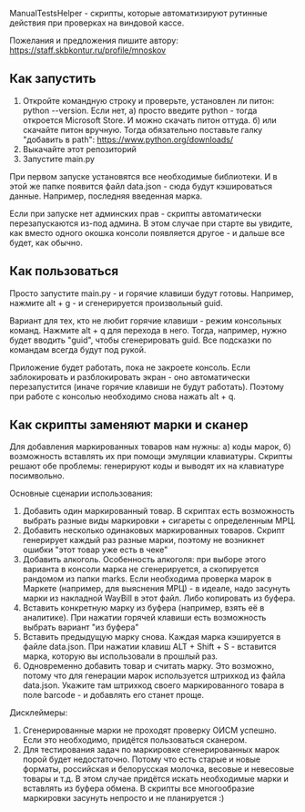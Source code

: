 ManualTestsHelper - скрипты, которые автоматизируют рутинные действия при проверках на виндовой кассе. 

Пожелания и предложения пишите автору: https://staff.skbkontur.ru/profile/mnoskov

## Как запустить

1. Откройте командную строку и проверьте, установлен ли питон: python --version. Если нет, а) просто введите python - тогда откроется Microsoft Store. И можно скачать питон оттуда. б) или скачайте питон вручную. Тогда обязательно поставьте галку "добавить в path": https://www.python.org/downloads/ 
2. Выкачайте этот репозиторий 
3. Запустите main.py

При первом запуске установятся все необходимые библиотеки. И в этой же папке появится файл data.json - сюда будут кэшироваться данные. Например, последняя введенная марка. 

Если при запуске нет админских прав - скрипты автоматически перезапускаются из-под админа. В этом случае при старте вы увидите, как вместо одного окошка консоли появляется другое - и дальше все будет, как обычно. 

## Как пользоваться

Просто запустите main.py - и горячие клавиши будут готовы. Например, нажмите alt + g - и сгенерируется произвольный guid.

Вариант для тех, кто не любит горячие клавиши - режим консольных команд. Нажмите alt + q для перехода в него. 
Тогда, например, нужно будет вводить "guid", чтобы сгенерировать guid. Все подсказки по командам всегда будут под рукой.

Приложение будет работать, пока не закроете консоль. Если заблокировать и разблокировать экран - оно автоматически перезапустится (иначе горячие клавиши не будут работать). Поэтому при работе с консолью необходимо снова нажать alt + q.

## Как скрипты заменяют марки и сканер

Для добавления маркированных товаров нам нужны: а) коды марок, б) возможность вставлять их при помощи эмуляции клавиатуры. Скрипты решают обе проблемы: генерируют коды и выводят их на клавиатуре посимвольно. 

Основные сценарии использования:

1. Добавить один маркированный товар. В скриптах есть возможность выбрать разные виды маркировки + сигареты с определенным МРЦ.
2. Добавить несколько одинаковых маркированных товаров. Скрипт генерирует каждый раз разные марки, поэтому не возникнет ошибки "этот товар уже есть в чеке"
3. Добавить алкоголь. Особенность алкоголя: при выборе этого варианта в консоли марка не сгенерируется, а скопируется рандомом из папки marks. Если необходима проверка марок в Маркете (например, для выяснения МРЦ) - в идеале, надо засунуть марки из накладной WayBill в этот файл. Либо копировать из буфера.
4. Вставить конкретную марку из буфера (например, взять её в аналитике). При нажатии горячей клавиши есть возможность выбрать вариант "из буфера"
5. Вставить предыдущую марку снова. Каждая марка кэшируется в файле data.json. При нажатии клавиш ALT + Shift + S - вставится марка, которую вы использовали в прошлый раз.
6. Одновременно добавить товар и считать марку. Это возможно, потому что для генерации марок используется штрихкод из файла data.json. Укажите там штрихкод своего маркированного товара в поле barcode - и добавлять его станет проще.

Дисклеймеры: 
1. Сгенерированные марки не проходят проверку ОИСМ успешно. Если это необходимо, придётся пользоваться сканером. 
2. Для тестирования задач по маркировке сгенерированных марок порой будет недостаточно. Потому что есть старые и новые форматы, российская и белорусская молочка, весовые и невесовые товары и т.д. В этом случае придётся искать необходимые марки и вставлять из буфера обмена. В скрипты все многообразие маркировки засунуть непросто и не планируется :)